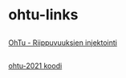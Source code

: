 # ohtu-links

## 
[OhTu - Riippuvuuksien injektointi](https://ohjelmistotuotanto-hy-avoin.github.io/riippuvuuksien_injektointi/)

##
[ohtu-2021 koodi](https://github.com/ohjelmistotuotanto-hy/syksy2020)
